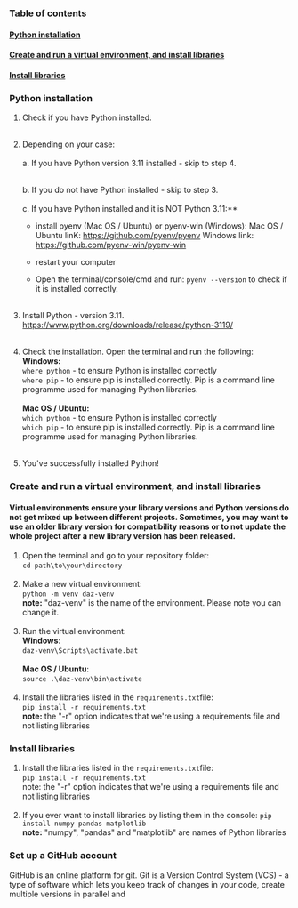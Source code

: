 ### Table of contents
#### [Python installation](#python-installation)
#### [Create and run a virtual environment, and install libraries](#create-venv)
#### [Install libraries](#install-libraries)

### Python installation <a name="python-installation"></a>
1. Check if you have Python installed.<br><br>

2. Depending on your case: <br><br>
    a. If you have Python version 3.11 installed - skip to step 4.<br><br>

    b. If you do not have Python installed - skip to step 3.<br><br>
c. If you have Python installed and it is NOT Python 3.11:** 
   - install pyenv (Mac OS / Ubuntu) or pyenv-win (Windows):
   Mac OS / Ubuntu linK:
   https://github.com/pyenv/pyenv
   Windows link:
   https://github.com/pyenv-win/pyenv-win

   - restart your computer
   - Open the terminal/console/cmd and run:
   ``pyenv --version`` to check if it is installed correctly.<br><br>

3. Install Python - version 3.11.
https://www.python.org/downloads/release/python-3119/ <br><br>

4. Check the installation. Open the terminal and run the following:<br>
**Windows:**<br>
   ``where python`` - to ensure Python is installed correctly <br>
   ``where pip`` - to ensure pip is installed correctly. Pip is a command line programme used for managing Python libraries. <br><br>
**Mac OS / Ubuntu:**<br>
   ``which python`` - to ensure Python is installed correctly <br>
   ``which pip`` - to ensure pip is installed correctly. Pip is a command line programme used for managing Python libraries. <br><br>
5. You've successfully installed Python!

### Create and run a virtual environment, and install libraries <a name="create-venv"></a>
#### Virtual environments ensure your library versions and Python versions do not get mixed up between different projects. Sometimes, you may want to use an older library version for compatibility reasons or to not update the whole project after a new library version has been released.

1. Open the terminal and go to your repository folder:<br>
``cd path\to\your\directory``<br><br>
2. Make a new virtual environment:<br>
``python -m venv daz-venv`` <br>
**note:** "daz-venv" is the name of the environment. Please note you can change it.<br><br>
4. Run the virtual environment:<br>
**Windows**:<br>
``daz-venv\Scripts\activate.bat``<br><br>
**Mac OS / Ubuntu**: <br>
``source .\daz-venv\bin\activate``<br><br>
5. Install the libraries listed in the ``requirements.txt``file:<br>
``pip install -r requirements.txt``<br>
**note:** the "-r" option indicates that we're using a requirements file and not listing libraries

### Install libraries <a name="install-libraries"></a>

1. Install the libraries listed in the ``requirements.txt``file:<br>
``pip install -r requirements.txt``<br>
note: the "-r" option indicates that we're using a requirements file and not listing libraries <br><br>
2. If you ever want to install libraries by listing them in the console:
``pip install numpy pandas matplotlib``<br>
**note:** "numpy", "pandas" and "matplotlib" are names of Python libraries

### Set up a GitHub account
GitHub is an online platform for git. Git is a Version Control System (VCS) - a type of software which lets you keep track of changes in your code, create multiple versions in parallel and 



